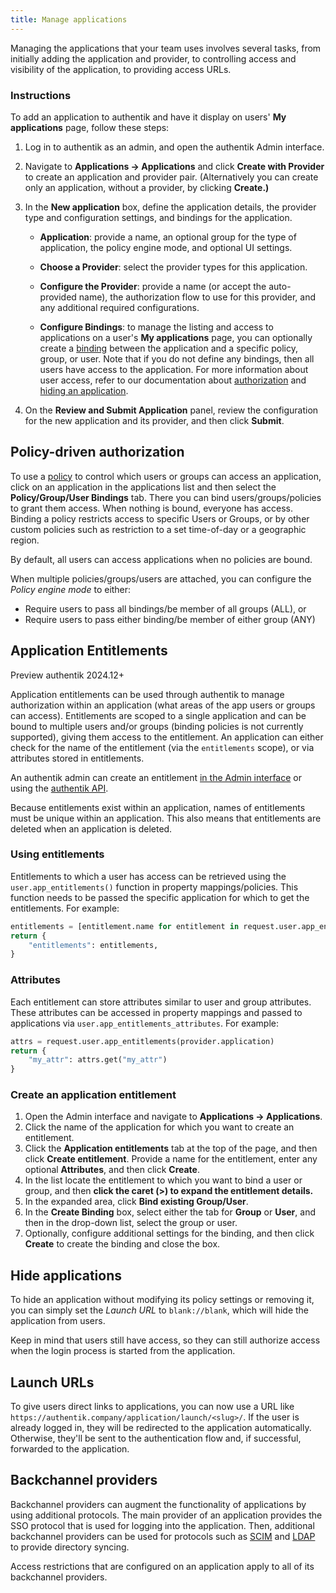 ```yaml
---
title: Manage applications
---
```


Managing the applications that your team uses involves several tasks, from initially adding the application and provider, to controlling access and visibility of the application, to providing access URLs.

### Instructions

To add an application to authentik and have it display on users' **My applications** page, follow these steps:

1. Log in to authentik as an admin, and open the authentik Admin interface.

2. Navigate to **Applications -> Applications** and click **Create with Provider** to create an application and provider pair. (Alternatively you can create only an application, without a provider, by clicking **Create.)**

3. In the **New application** box, define the application details, the provider type and configuration settings, and bindings for the application.

    - **Application**: provide a name, an optional group for the type of application, the policy engine mode, and optional UI settings.

    - **Choose a Provider**: select the provider types for this application.

    - **Configure the Provider**: provide a name (or accept the auto-provided name), the authorization flow to use for this provider, and any additional required configurations.

    - **Configure Bindings**: to manage the listing and access to applications on a user's **My applications** page, you can optionally create a [binding](../flows-stages/bindings/index.md) between the application and a specific policy, group, or user. Note that if you do not define any bindings, then all users have access to the application. For more information about user access, refer to our documentation about [authorization](#policy-driven-authorization) and [hiding an application](#hide-applications).

4. On the **Review and Submit Application** panel, review the configuration for the new application and its provider, and then click **Submit**.

## Policy-driven authorization

To use a [policy](../../customize/policies/index.md) to control which users or groups can access an application, click on an application in the applications list and then select the **Policy/Group/User Bindings** tab. There you can bind users/groups/policies to grant them access. When nothing is bound, everyone has access. Binding a policy restricts access to specific Users or Groups, or by other custom policies such as restriction to a set time-of-day or a geographic region.

By default, all users can access applications when no policies are bound.

When multiple policies/groups/users are attached, you can configure the _Policy engine mode_ to either:

- Require users to pass all bindings/be member of all groups (ALL), or
- Require users to pass either binding/be member of either group (ANY)

## Application Entitlements

<span class="badge badge--preview">Preview</span>
<span class="badge badge--version">authentik 2024.12+</span>

Application entitlements can be used through authentik to manage authorization within an application (what areas of the app users or groups can access). Entitlements are scoped to a single application and can be bound to multiple users and/or groups (binding policies is not currently supported), giving them access to the entitlement. An application can either check for the name of the entitlement (via the `entitlements` scope), or via attributes stored in entitlements.

An authentik admin can create an entitlement [in the Admin interface](#create-an-application-entitlement) or using the [authentik API](../../developer-docs/api/api.md).

Because entitlements exist within an application, names of entitlements must be unique within an application. This also means that entitlements are deleted when an application is deleted.

### Using entitlements

Entitlements to which a user has access can be retrieved using the `user.app_entitlements()` function in property mappings/policies. This function needs to be passed the specific application for which to get the entitlements. For example:

```python
entitlements = [entitlement.name for entitlement in request.user.app_entitlements(provider.application)]
return {
    "entitlements": entitlements,
}
```

### Attributes

Each entitlement can store attributes similar to user and group attributes. These attributes can be accessed in property mappings and passed to applications via `user.app_entitlements_attributes`. For example:

```python
attrs = request.user.app_entitlements(provider.application)
return {
    "my_attr": attrs.get("my_attr")
}
```

### Create an application entitlement

1. Open the Admin interface and navigate to **Applications -> Applications**.
2. Click the name of the application for which you want to create an entitlement.
3. Click the **Application entitlements** tab at the top of the page, and then click **Create entitlement**. Provide a name for the entitlement, enter any optional **Attributes**, and then click **Create**.
4. In the list locate the entitlement to which you want to bind a user or group, and then **click the caret (>) to expand the entitlement details.**
5. In the expanded area, click **Bind existing Group/User**.
6. In the **Create Binding** box, select either the tab for **Group** or **User**, and then in the drop-down list, select the group or user.
7. Optionally, configure additional settings for the binding, and then click **Create** to create the binding and close the box.

## Hide applications

To hide an application without modifying its policy settings or removing it, you can simply set the _Launch URL_ to `blank://blank`, which will hide the application from users.

Keep in mind that users still have access, so they can still authorize access when the login process is started from the application.

## Launch URLs

To give users direct links to applications, you can now use a URL like `https://authentik.company/application/launch/<slug>/`. If the user is already logged in, they will be redirected to the application automatically. Otherwise, they'll be sent to the authentication flow and, if successful, forwarded to the application.

## Backchannel providers

Backchannel providers can augment the functionality of applications by using additional protocols. The main provider of an application provides the SSO protocol that is used for logging into the application. Then, additional backchannel providers can be used for protocols such as [SCIM](../providers/scim/index.md) and [LDAP](../providers/ldap/index.md) to provide directory syncing.

Access restrictions that are configured on an application apply to all of its backchannel providers.
